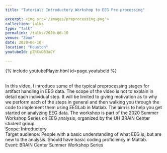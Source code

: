 ```yaml
---
title: "Tutorial: Introductory Workshop to EEG Pre-processing"

excerpt: <img src='/images/preprocessing.png'>
collection: talks
type: "Talk"
permalink: /talks/2020-06-10
venue: "Zoom"
date: 2020-06-10
location: "Houston"
youtubeId: pZRCuD83aCY

---
```


{% include youtubePlayer.html id=page.youtubeId %}


<br>
In this video, I introduce some of the typical preprocessing stages for artifact handling in EEG data. The scope of the video is not to explain in detail each individual step. It will be limited to giving motivation as to why we perform each of the steps in general and then walking you through the code to implement them using EEGLab in Matlab. The aim is to help you get started on analyzing EEG data. The workshop is part of the 2020 Summer Workshop Series on EEG analysis, organized by the UH BRAIN Center student group. 
<br>
Scope: Introductory<br>
Target audience: People with a basic understanding of what EEG is, but are new to the analysis. Should have basic coding proficiency in Matlab.
<br>
Event: BRAIN Center Summer Workshop Series
